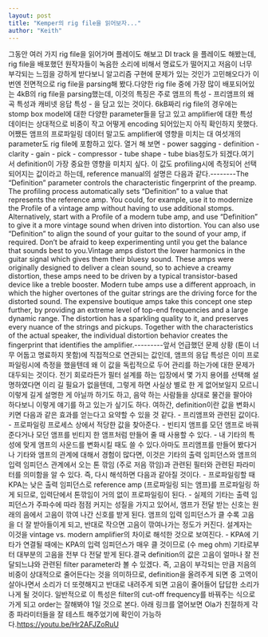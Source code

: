 ```yaml
---
layout: post
title: "Kemper의 rig file을 읽어보자..."
author: "Keith"
---
```


그동안 여러 가지 rig file을 읽어가며 플레이도 해보고 DI track 을 플레이도 해봤는데, rig file을 배포했던 원작자들이 녹음한 소리에 비해서 명료도가 떨어지고 저음이 너무 부각되는 느낌을 강하게 받다보니 알고리즘 구현에 문제가 있는 것인가 고민해오다가 이번엔 전면적으로 rig file을 parsing해 봤다.다양한 rig file 중에 가장 많이 배포되어있는 4kB의 rig file을 parsing했는데, 이것의 특징은 주로 앰프의 특성 - 프리앰프의 왜곡 특성과 캐비넷 응답 특성 - 을 담고 있는 것이다. 6kB짜리 rig file의 경우에는 stomp box model에 대한 다양한 parameter들을 담고 있고 amplifier에 대한 특성 데이터는 상대적으로 비중이 작고 어떻게 encoding 되어있는지 아직 확인하지 못했다.어쨌든 앰프의 프로파일링 데이터 말고도 amplifier에 영향을 미치는 대 여섯개의 parameter도 rig file에 포함하고 있다. 열거 해 보면 - power sagging - definition - clarity - gain - pick - compressor - tube shape - tube bias정도가 되겠다.여기서 definition이 가장 중요한 영향을 미치지 싶다. 이 값도 profiling시에 측정되어 선택되어지는 값이라고 하는데, reference manual의 설명은 다음과 같다.--------The “Definition” parameter controls the characteristic fingerprint of the preamp. The profiling process automatically sets “Definition” to a value that represents the reference amp. You could, for example, use it to modernize the Profile of a vintage amp without having to use additional stomps. Alternatively, start with a Profile of a modern tube amp, and use “Definition” to give it a more vintage sound when driven into distortion. You can also use “Definition” to align the sound of your guitar to the sound of your amp, if required. Don’t be afraid to keep experimenting until you get the balance that sounds best to you.Vintage amps distort the lower harmonics in the guitar signal which gives them their bluesy sound. These amps were originally designed to deliver a clean sound, so to achieve a creamy distortion, these amps need to be driven by a typical transistor-based device like a treble booster. Modern tube amps use a different approach, in which the higher overtones of the guitar strings are the driving force for the distorted sound. The expensive boutique amps take this concept one step further, by providing an extreme level of top-end frequencies and a large dynamic range. The distortion has a sparkling quality to it, and preserves every nuance of the strings and pickups. Together with the characteristics of the actual speaker, the individual distortion behavior creates the fingerprint that identifies the amplifier.---------앞서 언급했던 문제 상황 (톤이 너무 어둡고 명료하지 못함)에 직접적으로 연관되는 값인데, 앰프의 응답 특성은 이미 프로파일링시에 측정을 했을텐데 왜 이 값을 독립적으로 두어 관리를 하는가에 대한 문제가 대두되는 것이다. 전기 회로라든가 필터 설계를 하는 입장에서 몇 가지 용어를 선택해 설명하였다면 이리 길 필요가 없을텐데, 그렇게 하면 사실상 별로 한 게 없어보일지 모르니 이렇게 길게 설명한 게 아닐까 하기도 하고, 음악 하는 사람들을 상대로 물건을 팔아야 하다보니 이렇게 얘기를 하고 있는가 싶기도 하다. 여하간, definition이란 값을 변화시키면 다음과 같은 효과를 얻는다고 요약할 수 있을 것 같다. - 프리앰프와 관련된 값이다. - 프로파일링 프로세스 상에서 적당한 값을 찾아준다. - 빈티지 앰프를 모던 앰프로 바꿔준다거나 모던 앰프를 빈티지 한 앰프처럼 만들어 줄 때 사용할 수 있다.  - 내 기타의 특성에 맞게 앰프의 사운드를 변화시킬 때도 쓸 수 있다.아마도 프리앰프를 만들어 봤다거나 기타와 앰프의 관계에 대해서 경험이 많다면, 이것은 기타의 출력 임피던스와 앰프의 입력 임피던스 관계에서 오는 톤 깎임 (주로 저음 깎임)과 관련된 필터와 관련된 파라미터를 의미함을 알 수 있다. 즉, 다시 해석하면 다음과 같아질 것이다. - 프로파일링할 때 KPA는 낮은 출력 임피던스로 reference amp (프로파일링 되는 앰프)를 프로파일링 하게 되므로, 입력단에서 톤깎임이 거의 없이 프로파일링이 된다. - 실제의 기타는 출력 임피던스가 주파수에 따라 점점 커지는 성질을 가지고 있어서, 앰프가 전달 받는 신호는 원래의 음에서 고음이 깎여 나간 신호를 받게 된다. 앰프의 입력 임피던스가 클 수록 고음을 더 잘 받아들이게 되고, 반대로 작으면 고음이 깎여나가는 정도가 커진다. 설계자는 이것을 vintage vs. modern amplifier의 차이로 해석한 것으로 보여진다.  - KPA에 기타가 연결될 때에는 KPA의 입력 임피던스가 매우 클 것이므로 (수 meg ohm) 기타로부터 대부분의 고음을 전부 다 전달 받게 된다.결국 definition의 값은 고음이 얼마나 잘 전달되느냐와 관련된 filter parameter라 볼 수 있겠다. 즉, 고음이 부각되는 만큼 저음의 비중이 상대적으로 줄어든다는 것을 의미하므로, definition을 올려주게 되면 중 고역이 살아나면서 소리가 더 또렷해지고 반대로 내려주게 되면 고음이 줄어들어 답답한 소리가 나게 될 것이다. 일반적으로 이 특성은 filter의 cut-off frequency를 바꿔주는 식으로 가게 되고 order는 잘해봐야 1일 것으로 본다. 아래 링크를 열어보면 Ola가 친절하게 각종 파라미터들을 잘 테스트 해주었기에 확인이 가능하다.https://youtu.be/Hr2AFJZoRuU

